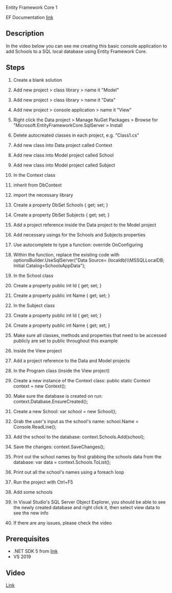 Entity Framework Core 1

EF Documentation [link](https://docs.microsoft.com/en-us/ef/)

## Description

In the video below you can see me creating this basic console application to add Schools to a SQL local database using Entity Framework Core.

## Steps

1.  Create a blank solution
2.  Add new project > class library > name it "Model"
3.  Add new project > class library > name it "Data"
4.  Add new project > console application > name it "View"
5.  Right click the Data project > Manage NuGet Packages > Browse for "Microsoft.EntityFrameworkCore.SqlServer > Install
6.  Delete autocreated classes in each project, e.g. "Class1.cs"
7.  Add new class into Data project called Context
8.  Add new class into Model project called School
9.  Add new class into Model project called Subject
10.  In the Context class

1.  inherit from DbContext
2.  import the necessary library
3.  Create a property DbSet<School> Schools { get; set; }
4.  Create a property DbSet<Subject> Subjects { get; set; }
5.  Add a project reference inside the Data project to the Model project
6.  Add necessary usings for the Schools and Subjects properties
7.  Use autocomplete to type a function: override OnConfiguring
8.  Within the function, replace the existing code with optionsBuilder.UseSqlServer("Data Source= (localdb)\\\MSSQLLocalDB; Initial Catalog=SchoolsAppData");

12.  In the School class

1.  Create a property public int Id { get; set; }
2.  Create a property public int Name { get; set; }

14.  In the Subject class

1.  Create a property public int Id { get; set; }
2.  Create a property public int Name { get; set; }

16.  Make sure all classes, methods and properties that need to be accessed publicly are set to public throughout this example
17.  Inside the View project

1.  Add a project reference to the Data and Model projects
2.  In the Program class (inside the View project)

1.  Create a new instance of the Context class: public static Context context = new Context();
2.  Make sure the database is created on run: context.Database.EnsureCreated();
3.  Create a new School: var school = new School();
4.  Grab the user's input as the school's name: school.Name = Console.ReadLine();
5.  Add the school to the database: context.Schools.Add(school);
6.  Save the changes: context.SaveChanges();
7.  Print out the school names by first grabbing the schools data from the database: var data = context.Schools.ToList();
8.  Print out all the school's names using a foreach loop

19.  Run the project with Ctrl+F5
20.  Add some schools
21.  In Visual Studio's SQL Server Object Explorer, you should be able to see the newly created database and right click it, then select view data to see the new info
22.  If there are any issues, please check the video

## Prerequisites

*   .NET SDK 5 from [link](https://dotnet.microsoft.com)
*   VS 2019

## Video

<a href="https://youtu.be/h_mO3Z4_Zpw">Link</a> 